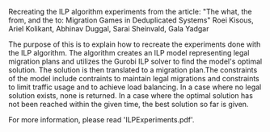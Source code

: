 Recreating the ILP algorithm experiments from the article: "The what, the from, and the to: Migration Games in Deduplicated Systems"
Roei Kisous, Ariel Kolikant, Abhinav Duggal, Sarai Sheinvald, Gala Yadgar

The purpose of this is to explain how to recreate the experiments done with the ILP algorithm.
The algorithm creates an ILP model representing legal migration plans and utilizes the Gurobi ILP solver to find the model's optimal solution. The solution is then translated to a migration plan.The constraints of the model include contraints to maintain legal migrations and constraints to limit traffic usage and to achieve load balancing. In a case where no legal solution exists, none is returned. In a case where the optimal solution has not been reached within the given time, the best solution so far is given.

For more information, please read 'ILPExperiments.pdf'.
